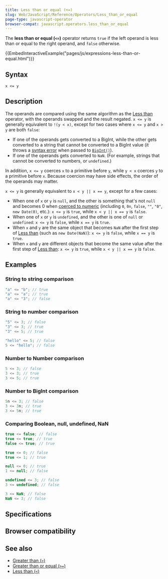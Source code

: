 ```yaml
---
title: Less than or equal (<=)
slug: Web/JavaScript/Reference/Operators/Less_than_or_equal
page-type: javascript-operator
browser-compat: javascript.operators.less_than_or_equal
---
```




The **less than or equal (`<=`)** operator returns `true` if the left operand is less than or equal to the right operand, and `false` otherwise.

{{EmbedInteractiveExample("pages/js/expressions-less-than-or-equal.html")}}

## Syntax

```js-nolint
x <= y
```

## Description

The operands are compared using the same algorithm as the [Less than](/Web/JavaScript/Reference/Operators/Less_than) operator, with the operands swapped and the result negated. `x <= y` is generally equivalent to `!(y < x)`, except for two cases where `x <= y` and `x > y` are both `false`:

- If one of the operands gets converted to a BigInt, while the other gets converted to a string that cannot be converted to a BigInt value (it throws a [syntax error](/Web/JavaScript/Reference/Errors/Invalid_BigInt_syntax) when passed to [`BigInt()`](/Web/JavaScript/Reference/Global_Objects/BigInt/BigInt)).
- If one of the operands gets converted to `NaN`. (For example, strings that cannot be converted to numbers, or `undefined`.)

In addition, `x <= y` coerces `x` to a primitive before `y`, while `y < x` coerces `y` to a primitive before `x`. Because coercion may have side effects, the order of the operands may matter.

`x <= y` is generally equivalent to `x < y || x == y`, except for a few cases:

- When one of `x` or `y` is `null`, and the other is something that's not `null` and becomes 0 when [coerced to numeric](/Web/JavaScript/Data_structures#numeric_coercion) (including `0`, `0n`, `false`, `""`, `"0"`, `new Date(0)`, etc.): `x <= y` is `true`, while `x < y || x == y` is `false`.
- When one of `x` or `y` is `undefined`, and the other is one of `null` or `undefined`: `x <= y` is `false`, while `x == y` is `true`.
- When `x` and `y` are the same object that becomes `NaN` after the first step of [Less than](/Web/JavaScript/Reference/Operators/Less_than) (such as `new Date(NaN)`): `x <= y` is `false`, while `x == y` is `true`.
- When `x` and `y` are different objects that become the same value after the first step of [Less than](/Web/JavaScript/Reference/Operators/Less_than): `x <= y` is `true`, while `x < y || x == y` is `false`.

## Examples

### String to string comparison

```js
"a" <= "b"; // true
"a" <= "a"; // true
"a" <= "3"; // false
```

### String to number comparison

```js
"5" <= 3; // false
"3" <= 3; // true
"3" <= 5; // true

"hello" <= 5; // false
5 <= "hello"; // false
```

### Number to Number comparison

```js
5 <= 3; // false
3 <= 3; // true
3 <= 5; // true
```

### Number to BigInt comparison

```js
5n <= 3; // false
3 <= 3n; // true
3 <= 5n; // true
```

### Comparing Boolean, null, undefined, NaN

```js
true <= false; // false
true <= true; // true
false <= true; // true

true <= 0; // false
true <= 1; // true

null <= 0; // true
1 <= null; // false

undefined <= 3; // false
3 <= undefined; // false

3 <= NaN; // false
NaN <= 3; // false
```

## Specifications



## Browser compatibility



## See also

- [Greater than (`>`)](/Web/JavaScript/Reference/Operators/Greater_than)
- [Greater than or equal (`>=`)](/Web/JavaScript/Reference/Operators/Greater_than_or_equal)
- [Less than (`<`)](/Web/JavaScript/Reference/Operators/Less_than)
